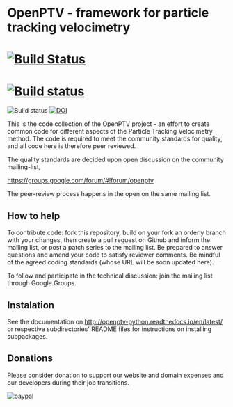 <!--- 
[![gitcheese.com](https://api.gitcheese.com/v1/projects/055c2faf-6c1e-4f01-9cd3-15a2e005f8fc/badges)](https://www.gitcheese.com/app/#/projects/055c2faf-6c1e-4f01-9cd3-15a2e005f8fc/pledges/create)
-->



OpenPTV - framework for particle tracking velocimetry
=====================================================

# [![Build Status](https://travis-ci.org/OpenPTV/openptv.svg?branch=master)](https://travis-ci.org/OpenPTV/openptv) 
# [![Build status](https://ci.appveyor.com/api/projects/status/wo8y5krf8g3dq83i?svg=true)](https://ci.appveyor.com/project/alexlib/openptv)
![Build status](https://github.com/alexlib/openptv/actions/workflows/main.yml/badge.svg)
 [![DOI](https://zenodo.org/badge/6985516.svg)](https://zenodo.org/badge/latestdoi/6985516)



This is the code collection of the OpenPTV project - an effort to create
common code for different aspects of the Particle Tracking Velocimetry
method. The code is required to meet the community standards for quality, and
all code here is therefore peer reviewed.

The quality standards are decided upon open discussion on the community 
mailing-list, 
  
  https://groups.google.com/forum/#!forum/openptv

The peer-review process happens in the open on the same mailing list.


How to help
-----------
To contribute code: fork this repository, build on your fork an orderly branch
with your changes, then create a pull request on Github and inform the mailing
list, or post a patch series to the mailing list. Be prepared to answer 
questions and amend your code to satisfy reviewer comments. Be mindful of the
agreed coding standards (whose URL will be soon updated here).

To follow and participate in the technical discussion: join the mailing list
through Google Groups.


Instalation
-----------
See the documentation on <http://openptv-python.readthedocs.io/en/latest/> or respective subdirectories' README files for instructions on installing subpackages.

Donations
---------
Please consider donation to support our website and domain expenses and our developers during their job transitions.

[![paypal](https://www.paypalobjects.com/en_US/i/btn/btn_donateCC_LG.gif)](https://www.paypal.com/cgi-bin/webscr?cmd=_s-xclick&hosted_button_id=RK3FHXTCJDSWL)


